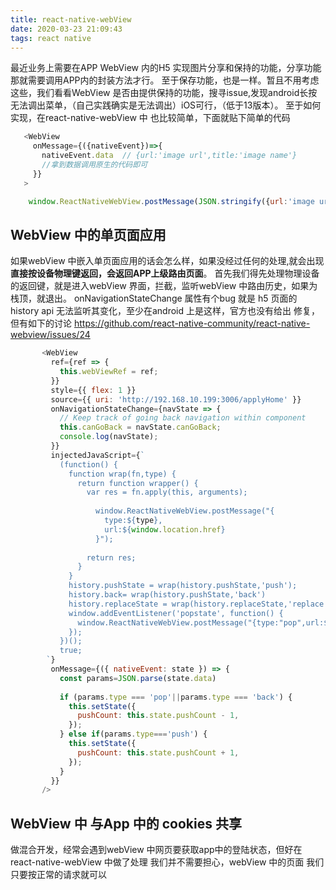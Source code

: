 ```yaml
---
title: react-native-webView
date: 2020-03-23 21:09:43
tags: react native
---
```


 最近业务上需要在APP WebView 内的H5 实现图片分享和保持的功能，分享功能那就需要调用APP内的封装方法才行。
 至于保存功能，也是一样。暂且不用考虑这些，我们看看WebView 是否由提供保持的功能，搜寻issue,发现android长按
 无法调出菜单，（自己实践确实是无法调出）iOS可行，（低于13版本）。
 至于如何实现，在react-native-webView 中 也比较简单，下面就贴下简单的代码
 
 ```js
    <WebView 
      onMessage={({nativeEvent})=>{
        nativeEvent.data  // {url:'image url',title:'image name'}
        //拿到数据调用原生的代码即可
      }}
    >
 ```

 ```js
     window.ReactNativeWebView.postMessage(JSON.stringify({url:'image url',title:'image name'}));
 ```
## WebView 中的单页面应用
 如果webView 中嵌入单页面应用的话会怎么样，如果没经过任何的处理,就会出现**直接按设备物理键返回，会返回APP上级路由页面**。
 首先我们得先处理物理设备的返回键，就是进入webView 界面，拦截，监听webView 中路由历史，如果为栈顶，就退出。
 onNavigationStateChange 属性有个bug 就是 h5 页面的 history api 无法监听其变化，至少在android 上是这样，官方也没有给出
 修复，但有如下的讨论
 https://github.com/react-native-community/react-native-webview/issues/24

 ```js
        <WebView
          ref={ref => {
            this.webViewRef = ref;
          }}
          style={{ flex: 1 }}
          source={{ uri: 'http://192.168.10.199:3006/applyHome' }}
          onNavigationStateChange={navState => {
            // Keep track of going back navigation within component
            this.canGoBack = navState.canGoBack;
            console.log(navState);
          }}
          injectedJavaScript={`
            (function() {
              function wrap(fn,type) {
                return function wrapper() {
                  var res = fn.apply(this, arguments);
                
                    window.ReactNativeWebView.postMessage("{
                      type:${type},
                      url:${window.location.href}
                    }");
                
                  return res;
                }
              }
              history.pushState = wrap(history.pushState,'push');
              history.back= wrap(history.pushState,'back')
              history.replaceState = wrap(history.replaceState,'replace');
              window.addEventListener('popstate', function() {
                window.ReactNativeWebView.postMessage("{type:"pop",url:${window.location.href}}");
              });
            })();
            true;
         `}
          onMessage={({ nativeEvent: state }) => {
            const params=JSON.parse(state.data)
           
            if (params.type === 'pop'||params.type === 'back') {
              this.setState({
                pushCount: this.state.pushCount - 1,
              });
            } else if(params.type==='push') {
              this.setState({
                pushCount: this.state.pushCount + 1,
              });
            }
          }}
        />
 ```

 ## WebView 中 与App 中的 cookies 共享

 做混合开发，经常会遇到webView 中网页要获取app中的登陆状态，但好在react-native-webView 中做了处理
 我们并不需要担心，webView 中的页面 我们只要按正常的请求就可以

 

